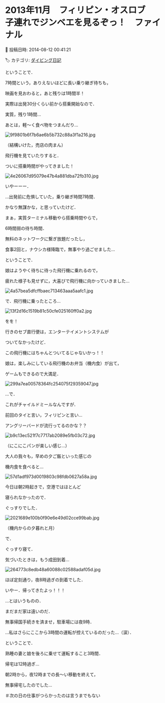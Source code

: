 # 2013年11月　フィリピン・オスロブ　子連れでジンベエを見るぞっ！　ファイナル

📅 投稿日時: 2014-08-12 00:41:21

🏷️ カテゴリ: [ダイビング日記](ce3a7a8d424d112fce83ee85c81a0e344.md)

ということで．


7時間という，ありえないほどに長い乗り継ぎ待ちも，


映画を見おわると，あと残りは1時間半！


実際は出発30分くらい前から搭乗開始なので．


実質，残り1時間…





あとは，軽～く食べ物をつまんだり…




![9f9801b6f7b6ae6b5b732c88a3f1a216.jpg](images/9f9801b6f7b6ae6b5b732c88a3f1a216.jpg)




（結構いけた，売店の肉まん）


飛行機を見ていたりすると．


ついに搭乗時間がやってきました！




![4e26067d95079e47b4a881dba72fb310.jpg](images/4e26067d95079e47b4a881dba72fb310.jpg)




いやーーー．


…出発前に危惧していた，乗り継ぎ時間7時間．


かなり無謀かな，と思っていたけど．


まぁ，実質ターミナル移動やら搭乗時間やらで，


6時間弱の待ち時間．


無料のネットワークに繋ぎ放題だったし，


食事2回と，ナウシカ様降臨で，無事やり過ごせました…





ということで．


娘はようやく待ちに待った飛行機に乗れるので，


疲れた様子も見せずに，大喜びで飛行機に向かっていきました…




![4a57bea5dfcffbaec713463aaa5aafc1.jpg](images/4a57bea5dfcffbaec713463aaa5aafc1.jpg)







で．飛行機に乗ったところ…




![13f2d16c1519b81c50cfe025160ff0a2.jpg](images/13f2d16c1519b81c50cfe025160ff0a2.jpg)




をを！


行きのセブ直行便は，エンターテイメントシステムが


ついてなかったけど．


この飛行機にはちゃんとついてるじゃないかっ！！





娘は，楽しみにしている飛行機のお弁当（機内食）が出て，


ゲームもできるので大満足．




![299a7ea00578364fc254075f29359047.jpg](images/299a7ea00578364fc254075f29359047.jpg)




…で．


これがチャイルドミールなんですが．


前回のタイと言い，フィリピンと言い…


アングリーバードが流行ってるのかな？？




![b9c13ec521f7c7717ab2089e5fb03c72.jpg](images/b9c13ec521f7c7717ab2089e5fb03c72.jpg)




（にこにこパンが楽しい感じ…）





大人の我々も，早めの夕ご飯といった感じの


機内食を食べると…




![57d1adf973d0019803c98fdb0627a58a.jpg](images/57d1adf973d0019803c98fdb0627a58a.jpg)




今日は朝2時起きで，空港ではほとんど


寝られなかったので．


ぐっすりでした．




![2021689e100b0f90e6e49d02cce99bab.jpg](images/2021689e100b0f90e6e49d02cce99bab.jpg)




（機内からの夕暮れと月）





で．


ぐっすり寝て．


気づいたときは，もう成田到着…




![264773c8edb48a60088c02588adaf05d.jpg](images/264773c8edb48a60088c02588adaf05d.jpg)




ほぼ定刻通り，夜8時過ぎの到着でした．


いやー．帰ってきたよっ！！！





…とはいうものの．


まだまだ家は遠いのだ．


無事帰国手続きを済ませ，駐車場には夜9時．


…私はさらにここから3時間の運転が控えているのだった…（涙）．





ということで．


熟睡の妻と娘を後ろに乗せて運転すること3時間．


帰宅は12時過ぎ…


朝2時から，夜12時までの長～い移動を終えて，


無事帰宅したのでした…





＃次の日の仕事がつらかったのは言うまでもない

